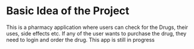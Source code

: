 # Basic Idea of the Project
This is a pharmacy application where users can check for the Drugs, their uses, side effects etc. If any of the user wants to purchase the drug, they need to login and order the drug. This app is still in progress
